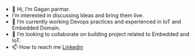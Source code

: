 
- 👋 Hi, I’m Gagan parmar.
-  I’m interested in discussing Ideas and bring them live.
- 🌱 I’m currently working Devops practices and experienced in IoT and Embedded Domain.
- 💞️ I’m looking to collaborate on building project related to Embedded and IoT.
- 📫 How to reach me [Linkedin](https://www.linkedin.com/in/parmargagan)
